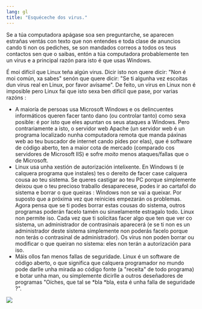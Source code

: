 ```yaml
---
lang: gl
title: "Esquéceche dos virus."
---
```


Se a túa computadora apágase soa sen preguntarche, se aparecen estrañas ventás con texto que non entendes e toda clase de anuncios  cando ti non os pediches, se  son mandados correos a todos os teus contactos sen que o saibas, entón a túa computadora probablemente ten un virus e a principal razón para isto é que usas Windows.

É moi difícil que Linux teña algún virus. Dicir isto non quere dicir: "Non é moi común, xa sabes" senón que quere dicir: "Se ti algunha vez escoitas dun virus real en Linux, por favor avísame". De feito, un virus en Linux non é imposible pero Linux fai que isto sexa ben difícil que pase, por varias razóns :

<ul>

<li>A maioría de persoas usa Microsoft Windows e os delincuentes informáticos queren facer tanto dano (ou controlar tanto) como sexa posible: é por isto que eles apuntan os seus ataques a Windows. Pero contrariamente a isto, o servidor web Apache (un servidor web é un programa localizado nunha computadora remota que manda páxinas web ao teu buscador de internet cando pides por elas), que é software de código aberto, ten a maior cota de mercado (comparado cos servidores de Microsoft IIS) e sofre <i>moito</i> menos ataques/fallas que o de Microsoft.</li>

<li>Linux usa unha xestión de autorización intelixente. En Windows ti (e calquera programa que instales) tes o dereito de facer case calquera cousa ao teu sistema. Se queres castigar ao teu PC porque simplemente deixou que o teu precioso traballo desaparecese, podes ir ao cartafol do sistema e borrar o que queiras : Windows non se vai a queixar. Por suposto que a próxima vez que reinicies empezarán os problemas. Agora pensa que se ti podes borrar estas cousas do sistema, outros programas poderán facelo tamén ou sinxelamente estragalo todo. Linux non permite iso. Cada vez que ti solicitas facer algo que ten que ver co sistema, un administrador de contrasinais aparecerá (e se ti non es un administrador deste sistema simplemente non poderás facelo porque non terás o contrasinal de administrador). Os virus non poden borrar ou modificar o que queiran no sistema: eles non terán a autorización para iso.</li>

<li>Máis ollos fan menos fallas de seguridade. Linux é un software de código aberto, o que significa que calquera programador no mundo pode darlle unha mirada ao código fonte (a "receita" de todo programa) e botar unha man, ou simplemente dicirlle a outros deseñadores de programas "Oíches, que tal se *bla *bla, esta é unha falla de seguridade ?".</li>

</ul>


<img src="Images/viruses_thumb.png" />




